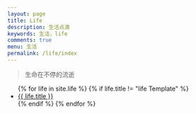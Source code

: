 ```yaml
---
layout: page
title: Life
description: 生活点滴
keywords: 生活，life
comments: true
menu: 生活
permalink: /life/index
---
```


> 生命在不停的流逝

<ul class="listing">
{% for life in site.life %}
{% if life.title != "life Template" %}
<li class="listing-item"><a href="{{ life.url }}">{{ life.title }}</a>
</li>
{% endif %}
{% endfor %}
</ul>
